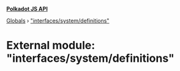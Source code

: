 **[Polkadot JS API](../README.md)**

[Globals](../globals.md) › ["interfaces/system/definitions"](_interfaces_system_definitions_.md)

# External module: "interfaces/system/definitions"
